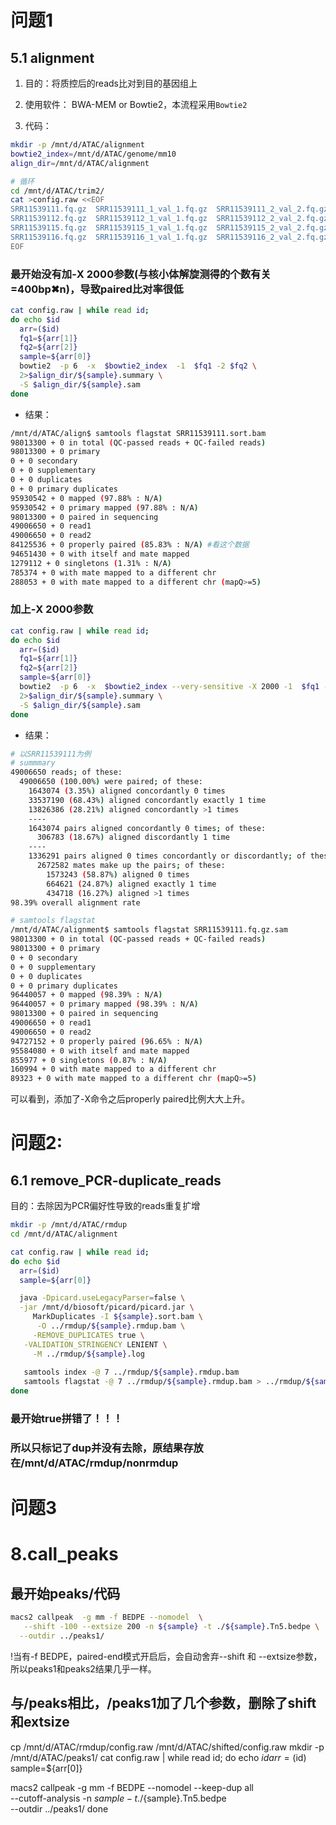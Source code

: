 # 问题1
## 5.1 alignment
1. 目的：将质控后的reads比对到目的基因组上
2. 使用软件： BWA-MEM or Bowtie2，本流程采用`Bowtie2`  

3. 代码：  

```bash
mkdir -p /mnt/d/ATAC/alignment
bowtie2_index=/mnt/d/ATAC/genome/mm10
align_dir=/mnt/d/ATAC/alignment

# 循环 
cd /mnt/d/ATAC/trim2/ 
cat >config.raw <<EOF
SRR11539111.fq.gz  SRR11539111_1_val_1.fq.gz  SRR11539111_2_val_2.fq.gz
SRR11539112.fq.gz  SRR11539112_1_val_1.fq.gz  SRR11539112_2_val_2.fq.gz
SRR11539115.fq.gz  SRR11539115_1_val_1.fq.gz  SRR11539115_2_val_2.fq.gz
SRR11539116.fq.gz  SRR11539116_1_val_1.fq.gz  SRR11539116_2_val_2.fq.gz
EOF
```
### 最开始没有加-X 2000参数(与核小体解旋测得的个数有关=400bp✖n)，导致paired比对率很低
```bash
cat config.raw | while read id;
do echo $id 
  arr=($id)
  fq1=${arr[1]}
  fq2=${arr[2]}
  sample=${arr[0]}
  bowtie2  -p 6  -x  $bowtie2_index  -1  $fq1 -2 $fq2 \
  2>$align_dir/${sample}.summary \
  -S $align_dir/${sample}.sam
done
```
* 结果：
```bash
/mnt/d/ATAC/align$ samtools flagstat SRR11539111.sort.bam
98013300 + 0 in total (QC-passed reads + QC-failed reads)
98013300 + 0 primary
0 + 0 secondary
0 + 0 supplementary
0 + 0 duplicates
0 + 0 primary duplicates
95930542 + 0 mapped (97.88% : N/A)
95930542 + 0 primary mapped (97.88% : N/A)
98013300 + 0 paired in sequencing
49006650 + 0 read1
49006650 + 0 read2
84125536 + 0 properly paired (85.83% : N/A) #看这个数据
94651430 + 0 with itself and mate mapped
1279112 + 0 singletons (1.31% : N/A)
785374 + 0 with mate mapped to a different chr
288053 + 0 with mate mapped to a different chr (mapQ>=5)
```
### 加上-X 2000参数
```bash
cat config.raw | while read id;
do echo $id 
  arr=($id)
  fq1=${arr[1]}
  fq2=${arr[2]}
  sample=${arr[0]}
  bowtie2  -p 6  -x  $bowtie2_index --very-sensitive -X 2000 -1  $fq1 -2 $fq2 \
  2>$align_dir/${sample}.summary \
  -S $align_dir/${sample}.sam
done
```
* 结果：

```bash
# 以SRR11539111为例
# summmary
49006650 reads; of these:
  49006650 (100.00%) were paired; of these:
    1643074 (3.35%) aligned concordantly 0 times
    33537190 (68.43%) aligned concordantly exactly 1 time
    13826386 (28.21%) aligned concordantly >1 times
    ----
    1643074 pairs aligned concordantly 0 times; of these:
      306783 (18.67%) aligned discordantly 1 time
    ----
    1336291 pairs aligned 0 times concordantly or discordantly; of these:
      2672582 mates make up the pairs; of these:
        1573243 (58.87%) aligned 0 times
        664621 (24.87%) aligned exactly 1 time
        434718 (16.27%) aligned >1 times
98.39% overall alignment rate

# samtools flagstat
/mnt/d/ATAC/alignment$ samtools flagstat SRR11539111.fq.gz.sam
98013300 + 0 in total (QC-passed reads + QC-failed reads)
98013300 + 0 primary
0 + 0 secondary
0 + 0 supplementary
0 + 0 duplicates
0 + 0 primary duplicates
96440057 + 0 mapped (98.39% : N/A)
96440057 + 0 primary mapped (98.39% : N/A)
98013300 + 0 paired in sequencing
49006650 + 0 read1
49006650 + 0 read2
94727152 + 0 properly paired (96.65% : N/A)
95584080 + 0 with itself and mate mapped
855977 + 0 singletons (0.87% : N/A)
160994 + 0 with mate mapped to a different chr
89323 + 0 with mate mapped to a different chr (mapQ>=5)
```
可以看到，添加了-X命令之后properly paired比例大大上升。

# 问题2:
## 6.1 remove_PCR-duplicate_reads
目的：去除因为PCR偏好性导致的reads重复扩增  

```bash
mkdir -p /mnt/d/ATAC/rmdup
cd /mnt/d/ATAC/alignment

cat config.raw | while read id;
do echo $id 
  arr=($id)
  sample=${arr[0]}

  java -Dpicard.useLegacyParser=false \
  -jar /mnt/d/biosoft/picard/picard.jar \
     MarkDuplicates -I ${sample}.sort.bam \
	  -O ../rmdup/${sample}.rmdup.bam \
	 -REMOVE_DUPLICATES true \
   -VALIDATION_STRINGENCY LENIENT \
	 -M ../rmdup/${sample}.log  
   
   samtools index -@ 7 ../rmdup/${sample}.rmdup.bam
   samtools flagstat -@ 7 ../rmdup/${sample}.rmdup.bam > ../rmdup/${sample}.rmdup.stat
done
```
### 最开始true拼错了！！！
### 所以只标记了dup并没有去除，原结果存放在/mnt/d/ATAC/rmdup/nonrmdup

# 问题3  
# 8.call_peaks
## 最开始peaks/代码

```bash
macs2 callpeak  -g mm -f BEDPE --nomodel  \
   --shift -100 --extsize 200 -n ${sample} -t ./${sample}.Tn5.bedpe \
  --outdir ../peaks1/
```
!当有-f BEDPE，paired-end模式开启后，会自动舍弃--shift 和 --extsize参数，所以peaks1和peaks2结果几乎一样。  


## 与/peaks相比，/peaks1加了几个参数，删除了shift和extsize
cp /mnt/d/ATAC/rmdup/config.raw /mnt/d/ATAC/shifted/config.raw
mkdir -p /mnt/d/ATAC/peaks1/
cat config.raw | while read id;
do echo $id 
  arr=($id)
  sample=${arr[0]}

  macs2 callpeak  -g mm -f BEDPE --nomodel --keep-dup all \
   --cutoff-analysis -n ${sample} -t ./${sample}.Tn5.bedpe \
  --outdir ../peaks1/ 
done

